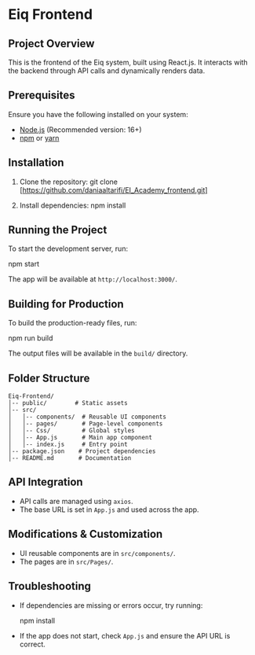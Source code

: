 # Eiq Frontend

## Project Overview
This is the frontend of the Eiq system, built using React.js. It interacts with the backend through API calls and dynamically renders data.

## Prerequisites
Ensure you have the following installed on your system:
- [Node.js](https://nodejs.org/) (Recommended version: 16+)
- [npm](https://www.npmjs.com/) or [yarn](https://yarnpkg.com/)

## Installation
1. Clone the repository:
   git clone [https://github.com/daniaaltarifi/EI_Academy_frontend.git]
   
2. Install dependencies:
   npm install
   

## Running the Project
To start the development server, run:

npm start

The app will be available at `http://localhost:3000/`.

## Building for Production
To build the production-ready files, run:

npm run build

The output files will be available in the `build/` directory.

## Folder Structure
```
Eiq-Frontend/
│-- public/        # Static assets
│-- src/
│   │-- components/  # Reusable UI components
│   │-- pages/       # Page-level components
│   │-- Css/         # Global styles
│   │-- App.js       # Main app component
│   │-- index.js     # Entry point
│-- package.json    # Project dependencies
│-- README.md       # Documentation
```

## API Integration
- API calls are managed using `axios`.
- The base URL is set in `App.js` and used across the app.

## Modifications & Customization
- UI reusable components are in `src/components/`.
- The pages are in `src/Pages/`.

## Troubleshooting
- If dependencies are missing or errors occur, try running:

  npm install

- If the app does not start, check `App.js` and ensure the API URL is correct.
